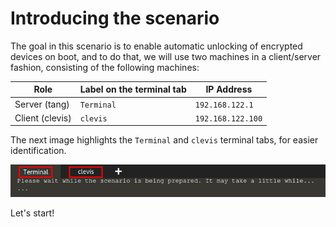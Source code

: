 
# Introducing the scenario

The goal in this scenario is to enable automatic unlocking of encrypted devices on boot, and to do that,
we will use two machines in a client/server fashion, consisting of the following machines:


| Role                 | Label on the terminal tab | IP Address        |
| ---------------------| --------------------------| ------------------|
| Server (tang)        | `Terminal`                | `192.168.122.1`   |
| Client (clevis)      | `clevis`                  | `192.168.122.100` |

The next image highlights the `Terminal` and `clevis` terminal tabs, for easier identification.

![Terminal tabs highlighted](./assets/terminal-tabs.png)

Let's start!
